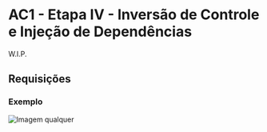 # AC1 - Etapa IV - Inversão de Controle e Injeção de Dependências
W.I.P.

## Requisições

### Exemplo
![Imagem qualquer](img/imagem.png)
